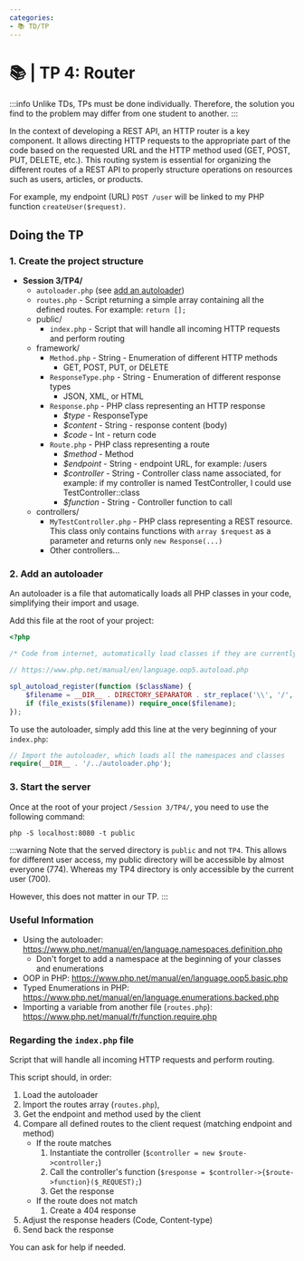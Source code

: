 ```yaml
---
categories:
- 📚 TD/TP
---
```


# 📚 | TP 4: Router

:::info
Unlike TDs, TPs must be done individually. Therefore, the solution you find to the problem may differ from one student to another.
:::

In the context of developing a REST API, an HTTP router is a key component. It allows directing HTTP requests to the appropriate part of the code based on the requested URL and the HTTP method used (GET, POST, PUT, DELETE, etc.).
This routing system is essential for organizing the different routes of a REST API to properly structure operations on resources such as users, articles, or products.

For example, my endpoint (URL) `POST /user` will be linked to my PHP function `createUser($request)`.

## Doing the TP

### 1. Create the project structure

- **Session 3/TP4/**
  - `autoloader.php` (see [add an autoloader](#2-add-an-autoloader))
  - `routes.php` - Script returning a simple array containing all the defined routes. For example: `return [];`
  - public/
    - `index.php` - Script that will handle all incoming HTTP requests and perform routing
  - framework/
    - `Method.php` - String - Enumeration of different HTTP methods
      - GET, POST, PUT, or DELETE
    - `ResponseType.php` - String - Enumeration of different response types
      - JSON, XML, or HTML
    - `Response.php` - PHP class representing an HTTP response
      - _$type_ - ResponseType
      - _$content_ - String - response content (body)
      - _$code_ - Int - return code
    - `Route.php` - PHP class representing a route
      - _$method_ - Method
      - _$endpoint_ - String - endpoint URL, for example: /users
      - _$controller_ - String - Controller class name associated, for example: if my controller is named TestController, I could use TestController::class
      - _$function_ - String - Controller function to call
  - controllers/
    - `MyTestController.php` - PHP class representing a REST resource. This class only contains functions with `array $request` as a parameter and returns only `new Response(...)`
    - Other controllers...

### 2. Add an autoloader

An autoloader is a file that automatically loads all PHP classes in your code, simplifying their import and usage.

Add this file at the root of your project:

```php title="autoloader.php"
<?php

/* Code from internet, automatically load classes if they are currently not loaded */

// https://www.php.net/manual/en/language.oop5.autoload.php

spl_autoload_register(function ($className) {
    $filename = __DIR__ . DIRECTORY_SEPARATOR . str_replace('\\', '/', $className) . '.php';
    if (file_exists($filename)) require_once($filename);
});
```

To use the autoloader, simply add this line at the very beginning of your `index.php`:

```php
// Import the autoloader, which loads all the namespaces and classes
require(__DIR__ . '/../autoloader.php');
```

### 3. Start the server

Once at the root of your project `/Session 3/TP4/`, you need to use the following command:

```shell
php -S localhost:8080 -t public
```

:::warning
Note that the served directory is `public` and not `TP4`. This allows for different user access, my public directory will be accessible by almost everyone (774). Whereas my TP4 directory is only accessible by the current user (700).

However, this does not matter in our TP.
:::

### Useful Information

- Using the autoloader: https://www.php.net/manual/en/language.namespaces.definition.php
  - Don't forget to add a namespace at the beginning of your classes and enumerations
- OOP in PHP: https://www.php.net/manual/en/language.oop5.basic.php
- Typed Enumerations in PHP: https://www.php.net/manual/en/language.enumerations.backed.php
- Importing a variable from another file (`routes.php`): https://www.php.net/manual/fr/function.require.php

### Regarding the `index.php` file

Script that will handle all incoming HTTP requests and perform routing.

This script should, in order:

1. Load the autoloader
2. Import the routes array (`routes.php`),
3. Get the endpoint and method used by the client
4. Compare all defined routes to the client request (matching endpoint and method)
   - If the route matches
     1. Instantiate the controller (`$controller = new $route->controller;`)
     2. Call the controller's function (`$response = $controller->{$route->function}($_REQUEST);`)
     3. Get the response
   - If the route does not match
     1. Create a 404 response
5. Adjust the response headers (Code, Content-type)
6. Send back the response

You can ask for help if needed.
